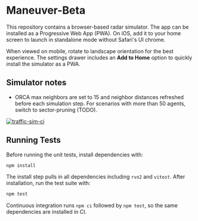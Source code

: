 # Maneuver-Beta

This repository contains a browser-based radar simulator. The app can be
installed as a Progressive Web App (PWA). On iOS, add it to your home screen
to launch in standalone mode without Safari's UI chrome.

When viewed on mobile, rotate to landscape orientation for the best experience. The settings drawer includes an **Add to Home** option to quickly install the simulator as a PWA.

## Simulator notes

- ORCA max neighbors are set to 15 and neighbor distances refreshed before each simulation step. For scenarios with more than 50 agents, switch to sector-pruning (TODO).

[![traffic-sim-ci](https://github.com/matthewcla/Maneuver-Rejoice-/actions/workflows/traffic.yml/badge.svg)](https://github.com/matthewcla/Maneuver-Rejoice-/actions/workflows/traffic.yml)

## Running Tests

Before running the unit tests, install dependencies with:

```bash
npm install
```

The install step pulls in all dependencies including `rvo2` and `vitest`.
After installation, run the test suite with:

```bash
npm test
```

Continuous integration runs `npm ci` followed by `npm test`, so the same
dependencies are installed in CI.
